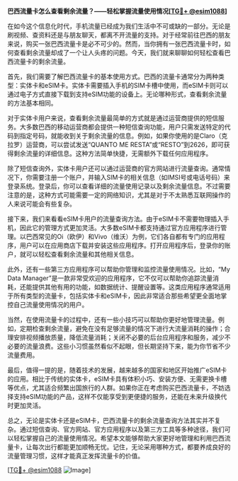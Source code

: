 **巴西流量卡怎么查看剩余流量？——轻松掌握流量使用情况[[TG💪+ @esim1088](https://t.me/s/esim1088)]**

在如今这个信息化时代，手机流量已经成为我们生活中不可或缺的一部分。无论是刷视频、查资料还是与朋友聊天，都离不开流量的支持。对于经常前往巴西的朋友来说，购买一张巴西流量卡是必不可少的。然而，当你拥有一张巴西流量卡时，如何查看剩余流量却成了一个让人头疼的问题。今天，我们就来聊聊如何轻松查看巴西流量卡的剩余流量。

首先，我们需要了解巴西流量卡的基本使用方式。巴西的流量卡通常分为两种类型：实体卡和eSIM卡。实体卡需要插入手机的SIM卡槽中使用，而eSIM卡则可以通过电子方式直接下载到支持eSIM功能的设备上。无论哪种形式，查看剩余流量的方法基本相同。

对于实体卡用户来说，查看剩余流量最简单的方式就是通过运营商提供的短信服务。大多数巴西的移动运营商都会提供一种短信查询功能，用户只需发送特定的代码到指定号码，就能收到关于剩余流量的信息。例如，如果你使用的是Claro（克拉罗）运营商，可以尝试发送“QUANTO ME RESTA”或“RESTO”到2626，即可获得剩余流量的详细信息。这种方法简单快捷，无需额外下载任何应用程序。

除了短信查询外，实体卡用户还可以通过运营商的官方网站进行流量查询。通常情况下，你需要注册一个账户，并输入SIM卡的相关信息（如IMSI号或电话号码）来登录系统。登录后，你可以查看详细的流量使用记录以及剩余流量信息。不过需要注意的是，这种方式可能需要一定的网络知识，尤其是对于不太熟悉互联网操作的人来说可能会有些复杂。

接下来，我们来看看eSIM卡用户的流量查询方法。由于eSIM卡不需要物理插入手机，因此它的管理方式更加灵活。大多数eSIM卡都支持通过官方应用程序进行管理。以巴西常见的Oi（欧伊）和Vivo（维沃）为例，它们各自都有专门的应用程序，用户可以在应用商店下载并安装这些应用程序。打开应用程序后，登录你的账户，就可以轻松查看剩余流量和其他相关信息。

此外，还有一些第三方应用程序可以帮助你管理和监控流量使用情况。比如，“My Data Manager”是一款非常受欢迎的应用程序，它不仅可以帮助你追踪流量消耗，还能提供其他有用的功能，如数据统计、提醒设置等。这类应用程序通常适用于所有类型的流量卡，包括实体卡和eSIM卡，因此非常适合那些希望更全面地掌控自己流量使用情况的用户。

当然，在使用流量卡的过程中，还有一些小技巧可以帮助你更好地管理流量。例如，定期检查剩余流量，避免在没有足够流量的情况下进行大流量消耗的操作；合理安排视频播放质量，降低流量消耗；关闭不必要的后台应用程序和服务，减少不必要的流量浪费。这些小习惯虽然看似不起眼，但长期坚持下来，能为你节省不少流量费用。

最后，值得一提的是，随着技术的发展，越来越多的国家和地区开始推广eSIM卡的应用。相比于传统的实体卡，eSIM卡具有体积小巧、安装方便、无需更换卡槽等优点，尤其适合频繁出国旅行的人群。如果你正在考虑购买巴西流量卡，不妨选择支持eSIM功能的产品，这样不仅能享受到更便捷的服务，还能在未来升级换代时更加灵活。

总之，无论是实体卡还是eSIM卡，巴西流量卡的剩余流量查询方法其实并不复杂。通过短信查询、官方网站、官方应用程序以及第三方工具等多种途径，我们可以轻松掌握自己的流量使用情况。希望本文能够帮助大家更好地管理和利用巴西流量卡，让每次出行都能更加顺畅无忧。记住，无论采用哪种方式，都要养成良好的流量管理习惯，这样才能真正发挥流量卡的价值。

[[TG💪+ @esim1088](https://t.me/s/esim1088) ![Image](https://i.postimg.cc/4NQfJmqS/Snipaste-2025-05-13-00-14-12.png)]